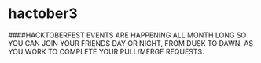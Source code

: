 # hactober3
####HACKTOBERFEST EVENTS ARE HAPPENING ALL MONTH LONG SO YOU CAN JOIN YOUR FRIENDS DAY OR NIGHT, FROM DUSK TO DAWN, AS YOU WORK TO COMPLETE YOUR PULL/MERGE REQUESTS.
